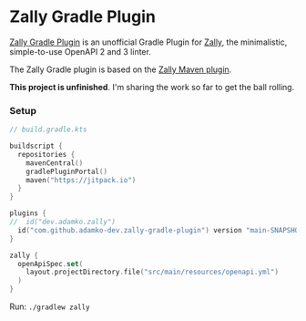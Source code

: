 # Zally Gradle Plugin

[Zally Gradle Plugin](https://github.com/adamko-dev/zally-gradle-plugin) is an
unofficial Gradle Plugin for [Zally](https://github.com/zalando/zally), the
minimalistic, simple-to-use OpenAPI 2 and 3 linter.

The Zally Gradle plugin is based on the
[Zally Maven plugin](https://github.com/ethlo/zally-maven-plugin).

**This project is unfinished**. I'm sharing the work so far to get the ball rolling.

### Setup

```kotlin
// build.gradle.kts

buildscript {
  repositories {
    mavenCentral()
    gradlePluginPortal()
    maven("https://jitpack.io")
  }
}

plugins {
//  id("dev.adamko.zally")
  id("com.github.adamko-dev.zally-gradle-plugin") version "main-SNAPSHOT"
}

zally {
  openApiSpec.set(
    layout.projectDirectory.file("src/main/resources/openapi.yml")
  )
}
```

Run: `./gradlew zally`
